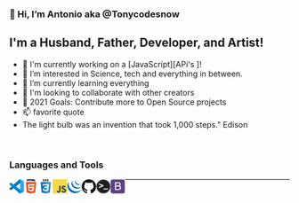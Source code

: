 ### 👋 Hi, I’m Antonio aka @Tonycodesnow

## I'm a Husband, Father, Developer, and Artist!
- 🔭 I'm currently working on a [JavaScript][APi's ]!
- 👀 I’m interested in Science, tech and everything in between. 
- 🌱 I’m currently learning everything 
- 👯 I'm looking to collaborate with other creators
- 🥅 2021 Goals: Contribute more to Open Source projects
- 📫 favorite quote
- The light bulb was an invention that took 1,000 steps." Edison

<br />

### Languages and Tools

<img align="left" alt="Visual Studio Code" width="26px" src="https://raw.githubusercontent.com/github/explore/80688e429a7d4ef2fca1e82350fe8e3517d3494d/topics/visual-studio-code/visual-studio-code.png" />
<img align="left" alt="HTML5" width="26px" src="https://raw.githubusercontent.com/github/explore/80688e429a7d4ef2fca1e82350fe8e3517d3494d/topics/html/html.png" />
<img align="left" alt="CSS3" width="26px" src="https://raw.githubusercontent.com/github/explore/80688e429a7d4ef2fca1e82350fe8e3517d3494d/topics/css/css.png" />
<img align="left" alt="JavaScript" width="26px" src="https://raw.githubusercontent.com/github/explore/80688e429a7d4ef2fca1e82350fe8e3517d3494d/topics/javascript/javascript.png" />
<img align="left" alt="JQuery" width="26px" src="https://github.com/devicons/devicon/blob/master/icons/jquery/jquery-original.svg">
<img align="left" alt="GitHub" width="26px" src="https://raw.githubusercontent.com/github/explore/78df643247d429f6cc873026c0622819ad797942/topics/github/github.png" />
<img align="left" alt="Terminal" width="26px" src="https://raw.githubusercontent.com/github/explore/80688e429a7d4ef2fca1e82350fe8e3517d3494d/topics/terminal/terminal.png" />
<img align="left" alt="Bootstrap" width="26px" src="https://github.com/devicons/devicon/blob/master/icons/bootstrap/bootstrap-plain.svg">

---
